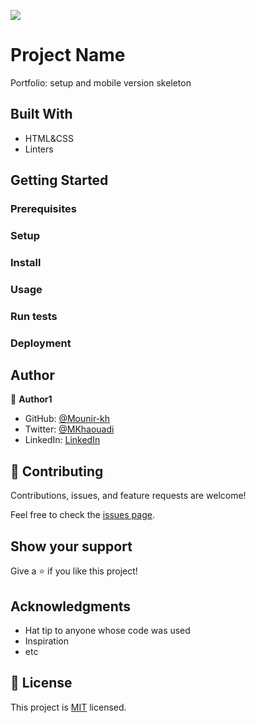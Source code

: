 ![](https://img.shields.io/badge/Microverse-blueviolet)

# Project Name

Portfolio: setup and mobile version skeleton


## Built With

- HTML&CSS
- Linters


## Getting Started

### Prerequisites

### Setup

### Install

### Usage

### Run tests

### Deployment



## Author

👤 **Author1**

- GitHub: [@Mounir-kh](https://github.com/Mounir-kh)
- Twitter: [@MKhaouadi](https://twitter.com/MKhaouadi)
- LinkedIn: [LinkedIn](https://www.linkedin.com/in/mounir-khaouadi-753918102/)



## 🤝 Contributing

Contributions, issues, and feature requests are welcome!

Feel free to check the [issues page](../../issues/).

## Show your support

Give a ⭐️ if you like this project!

## Acknowledgments

- Hat tip to anyone whose code was used
- Inspiration
- etc

## 📝 License

This project is [MIT](./MIT.md) licensed.

